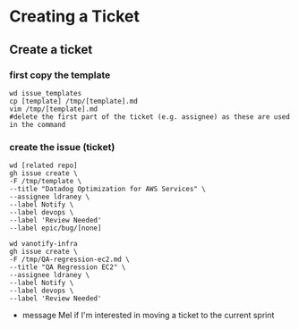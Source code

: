 # Creating a Ticket 

## Create a ticket
### first copy the template
```
wd issue_templates
cp [template] /tmp/[template].md
vim /tmp/[template].md
#delete the first part of the ticket (e.g. assignee) as these are used in the command
```

### create the issue (ticket)
```
wd [related repo]
gh issue create \
-F /tmp/template \
--title "Datadog Optimization for AWS Services" \
--assignee ldraney \
--label Notify \
--label devops \
--label 'Review Needed'
--label epic/bug/[none]
```
```
wd vanotify-infra
gh issue create \
-F /tmp/QA-regression-ec2.md \
--title "QA Regression EC2" \
--assignee ldraney \
--label Notify \
--label devops \
--label 'Review Needed'
```

- message Mel if I'm interested in moving a ticket to the current sprint
